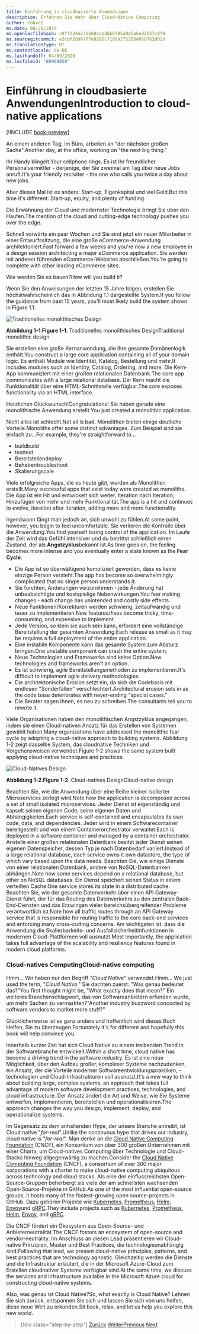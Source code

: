 ```yaml
---
title: Einführung in cloudbasierte Anwendungen
description: Erfahren Sie mehr über Cloud-Native Computing
author: robvet
ms.date: 08/26/2019
ms.openlocfilehash: c9ffd34ec3deb04abddbbf85a9e5a6ed2b57c8f9
ms.sourcegitcommit: e3cbf26d67f7e9286c7108a2752804050762d02d
ms.translationtype: MT
ms.contentlocale: de-DE
ms.lasthandoff: 04/09/2020
ms.locfileid: "80989050"
---
```

# <a name="introduction-to-cloud-native-applications"></a><span data-ttu-id="df341-103">Einführung in cloudbasierte Anwendungen</span><span class="sxs-lookup"><span data-stu-id="df341-103">Introduction to cloud-native applications</span></span>

[!INCLUDE [book-preview](../../../includes/book-preview.md)]

<span data-ttu-id="df341-104">An einem anderen Tag, im Büro, arbeiten an "der nächsten großen Sache".</span><span class="sxs-lookup"><span data-stu-id="df341-104">Another day, at the office, working on "the next big thing."</span></span>

<span data-ttu-id="df341-105">Ihr Handy klingelt.</span><span class="sxs-lookup"><span data-stu-id="df341-105">Your cellphone rings.</span></span> <span data-ttu-id="df341-106">Es ist Ihr freundlicher Personalvermittler - derjenige, der Sie zweimal am Tag über neue Jobs anruft.</span><span class="sxs-lookup"><span data-stu-id="df341-106">It's your friendly recruiter - the one who calls you twice a day about new jobs.</span></span>

<span data-ttu-id="df341-107">Aber dieses Mal ist es anders: Start-up, Eigenkapital und viel Geld.</span><span class="sxs-lookup"><span data-stu-id="df341-107">But this time it's different: Start-up, equity, and plenty of funding.</span></span>

<span data-ttu-id="df341-108">Die Erwähnung der Cloud und modernster Technologie bringt Sie über den Haufen.</span><span class="sxs-lookup"><span data-stu-id="df341-108">The mention of the cloud and cutting-edge technology pushes you over the edge.</span></span>

<span data-ttu-id="df341-109">Schnell vorwärts ein paar Wochen und Sie sind jetzt ein neuer Mitarbeiter in einer Entwurfssitzung, die eine große eCommerce-Anwendung architektoniert.</span><span class="sxs-lookup"><span data-stu-id="df341-109">Fast forward a few weeks and you're now a new employee in a design session architecting a major eCommerce application.</span></span> <span data-ttu-id="df341-110">Sie werden mit anderen führenden eCommerce-Websites abschließen.</span><span class="sxs-lookup"><span data-stu-id="df341-110">You're going to complete with other leading eCommerce sites.</span></span>

<span data-ttu-id="df341-111">Wie werden Sie es bauen?</span><span class="sxs-lookup"><span data-stu-id="df341-111">How will you build it?</span></span>

<span data-ttu-id="df341-112">Wenn Sie den Anweisungen der letzten 15 Jahre folgen, erstellen Sie höchstwahrscheinlich das in Abbildung 1.1 dargestellte System.</span><span class="sxs-lookup"><span data-stu-id="df341-112">If you follow the guidance from past 15 years, you'll most likely build the system shown in Figure 1.1.</span></span>

![Traditionelles monolithisches Design](./media/monolithic-design.png)

<span data-ttu-id="df341-114">**Abbildung 1-1**.</span><span class="sxs-lookup"><span data-stu-id="df341-114">**Figure 1-1**.</span></span> <span data-ttu-id="df341-115">Traditionelles monolithisches Design</span><span class="sxs-lookup"><span data-stu-id="df341-115">Traditional monolithic design</span></span>

<span data-ttu-id="df341-116">Sie erstellen eine große Kernanwendung, die ihre gesamte Domänenlogik enthält.</span><span class="sxs-lookup"><span data-stu-id="df341-116">You construct a large core application containing all of your domain logic.</span></span> <span data-ttu-id="df341-117">Es enthält Module wie Identität, Katalog, Bestellung und mehr.</span><span class="sxs-lookup"><span data-stu-id="df341-117">It includes modules such as Identity, Catalog, Ordering, and more.</span></span> <span data-ttu-id="df341-118">Die Kern-App kommuniziert mit einer großen relationalen Datenbank.</span><span class="sxs-lookup"><span data-stu-id="df341-118">The core app communicates with a large relational database.</span></span> <span data-ttu-id="df341-119">Der Kern macht die Funktionalität über eine HTML-Schnittstelle verfügbar.</span><span class="sxs-lookup"><span data-stu-id="df341-119">The core exposes functionality via an HTML interface.</span></span>

<span data-ttu-id="df341-120">Herzlichen Glückwunsch!</span><span class="sxs-lookup"><span data-stu-id="df341-120">Congratulations!</span></span>  <span data-ttu-id="df341-121">Sie haben gerade eine monolithische Anwendung erstellt.</span><span class="sxs-lookup"><span data-stu-id="df341-121">You just created a monolithic application.</span></span>

<span data-ttu-id="df341-122">Nicht alles ist schlecht.</span><span class="sxs-lookup"><span data-stu-id="df341-122">Not all is bad.</span></span> <span data-ttu-id="df341-123">Monolithen bieten einige deutliche Vorteile.</span><span class="sxs-lookup"><span data-stu-id="df341-123">Monoliths offer some distinct advantages.</span></span> <span data-ttu-id="df341-124">Zum Beispiel sind sie einfach zu...</span><span class="sxs-lookup"><span data-stu-id="df341-124">For example, they're straightforward to...</span></span>

- <span data-ttu-id="df341-125">build</span><span class="sxs-lookup"><span data-stu-id="df341-125">build</span></span>
- <span data-ttu-id="df341-126">test</span><span class="sxs-lookup"><span data-stu-id="df341-126">test</span></span>
- <span data-ttu-id="df341-127">Bereitstellen</span><span class="sxs-lookup"><span data-stu-id="df341-127">deploy</span></span>
- <span data-ttu-id="df341-128">Beheben</span><span class="sxs-lookup"><span data-stu-id="df341-128">troubleshoot</span></span>
- <span data-ttu-id="df341-129">Skalierung</span><span class="sxs-lookup"><span data-stu-id="df341-129">scale</span></span>

<span data-ttu-id="df341-130">Viele erfolgreiche Apps, die es heute gibt, wurden als Monolithen erstellt.</span><span class="sxs-lookup"><span data-stu-id="df341-130">Many successful apps that exist today were created as monoliths.</span></span> <span data-ttu-id="df341-131">Die App ist ein Hit und entwickelt sich weiter, Iteration nach Iteration, Hinzufügen von mehr und mehr Funktionalität.</span><span class="sxs-lookup"><span data-stu-id="df341-131">The app is a hit and continues to evolve, iteration after iteration, adding more and more functionality.</span></span>

<span data-ttu-id="df341-132">Irgendwann fängt man jedoch an, sich unwohl zu fühlen.</span><span class="sxs-lookup"><span data-stu-id="df341-132">At some point, however, you begin to feel uncomfortable.</span></span> <span data-ttu-id="df341-133">Sie verlieren die Kontrolle über die Anwendung.</span><span class="sxs-lookup"><span data-stu-id="df341-133">You find yourself losing control of the application.</span></span> <span data-ttu-id="df341-134">Im Laufe der Zeit wird das Gefühl intensiver und du betrittst schließlich einen Zustand, der als **Angstzyklus**bekannt ist.</span><span class="sxs-lookup"><span data-stu-id="df341-134">As time goes on, the feeling becomes more intense and you eventually enter a state known as the **Fear Cycle**.</span></span>

- <span data-ttu-id="df341-135">Die App ist so überwältigend kompliziert geworden, dass es keine einzige Person versteht.</span><span class="sxs-lookup"><span data-stu-id="df341-135">The app has become so overwhelmingly complicated that no single person understands it.</span></span>
- <span data-ttu-id="df341-136">Sie fürchten, Änderungen vorzunehmen - jede Änderung hat unbeabsichtigte und kostspielige Nebenwirkungen.</span><span class="sxs-lookup"><span data-stu-id="df341-136">You fear making changes - each change has unintended and costly side effects.</span></span>
- <span data-ttu-id="df341-137">Neue Funktionen/Korrekturen werden schwierig, zeitaufwändig und teuer zu implementieren.</span><span class="sxs-lookup"><span data-stu-id="df341-137">New features/fixes become tricky, time-consuming, and expensive to implement.</span></span>
- <span data-ttu-id="df341-138">Jede Version, so klein sie auch sein kann, erfordert eine vollständige Bereitstellung der gesamten Anwendung.</span><span class="sxs-lookup"><span data-stu-id="df341-138">Each release as small as it may be requires a full deployment of the entire application.</span></span>
- <span data-ttu-id="df341-139">Eine instabile Komponente kann das gesamte System zum Absturz bringen.</span><span class="sxs-lookup"><span data-stu-id="df341-139">One unstable component can crash the entire system.</span></span>
- <span data-ttu-id="df341-140">Neue Technologien und Frameworks sind keine Option.</span><span class="sxs-lookup"><span data-stu-id="df341-140">New technologies and frameworks aren't an option.</span></span>
- <span data-ttu-id="df341-141">Es ist schwierig, agile Bereitstellungsmethoden zu implementieren.</span><span class="sxs-lookup"><span data-stu-id="df341-141">It's difficult to implement agile delivery methodologies.</span></span>
- <span data-ttu-id="df341-142">Die architektonische Erosion setzt ein, da sich die Codebasis mit endlosen "Sonderfällen" verschlechtert.</span><span class="sxs-lookup"><span data-stu-id="df341-142">Architectural erosion sets in as the code base deteriorates with never-ending "special cases."</span></span>
- <span data-ttu-id="df341-143">Die Berater sagen Ihnen, es neu zu schreiben.</span><span class="sxs-lookup"><span data-stu-id="df341-143">The consultants tell you to rewrite it.</span></span>

<span data-ttu-id="df341-144">Viele Organisationen haben den monolithischen Angstzyklus angegangen, indem sie einen Cloud-nativen Ansatz für das Erstellen von Systemen gewählt haben.</span><span class="sxs-lookup"><span data-stu-id="df341-144">Many organizations have addressed the monolithic fear cycle by adopting a cloud-native approach to building systems.</span></span> <span data-ttu-id="df341-145">Abbildung 1-2 zeigt dasselbe System, das cloudnative Techniken und Vorgehensweisen verwendet.</span><span class="sxs-lookup"><span data-stu-id="df341-145">Figure 1-2 shows the same system built applying cloud-native techniques and practices.</span></span>

![Cloud-Natives Design](./media/cloud-native-design.png)

<span data-ttu-id="df341-147">**Abbildung 1-2**.</span><span class="sxs-lookup"><span data-stu-id="df341-147">**Figure 1-2**.</span></span> <span data-ttu-id="df341-148">Cloud-natives Design</span><span class="sxs-lookup"><span data-stu-id="df341-148">Cloud-native design</span></span>

<span data-ttu-id="df341-149">Beachten Sie, wie die Anwendung über eine Reihe kleiner isolierter Microservices zerlegt wird.</span><span class="sxs-lookup"><span data-stu-id="df341-149">Note how the application is decomposed across a set of small isolated microservices.</span></span> <span data-ttu-id="df341-150">Jeder Dienst ist eigenständig und kapselt seinen eigenen Code, seine eigenen Daten und Abhängigkeiten.</span><span class="sxs-lookup"><span data-stu-id="df341-150">Each service is self-contained and encapsulates its own code, data, and dependencies.</span></span> <span data-ttu-id="df341-151">Jeder wird in einem Softwarecontainer bereitgestellt und von einem Containerorchestrator verwaltet.</span><span class="sxs-lookup"><span data-stu-id="df341-151">Each is deployed in a software container and managed by a container orchestrator.</span></span> <span data-ttu-id="df341-152">Anstelle einer großen relationalen Datenbank besitzt jeder Dienst seinen eigenen Datenspeicher, dessen Typ je nach Datenbedarf variiert.</span><span class="sxs-lookup"><span data-stu-id="df341-152">Instead of a large relational database, each service owns it own datastore, the type of which vary based upon the data needs.</span></span> <span data-ttu-id="df341-153">Beachten Sie, wie einige Dienste von einer relationalen Datenbank, andere von NoSQL-Datenbanken abhängen.</span><span class="sxs-lookup"><span data-stu-id="df341-153">Note how some services depend on a relational database, but other on NoSQL databases.</span></span> <span data-ttu-id="df341-154">Ein Dienst speichert seinen Status in einem verteilten Cache.</span><span class="sxs-lookup"><span data-stu-id="df341-154">One service stores its state in a distributed cache.</span></span> <span data-ttu-id="df341-155">Beachten Sie, wie der gesamte Datenverkehr über einen API Gateway-Dienst führt, der für das Routing des Datenverkehrs zu den zentralen Back-End-Diensten und das Erzwingen vieler bereichsübergreifender Probleme verantwortlich ist.</span><span class="sxs-lookup"><span data-stu-id="df341-155">Note how all traffic routes through an API Gateway service that is responsible for routing traffic to the core back-end services  and enforcing many cross-cutting concerns.</span></span> <span data-ttu-id="df341-156">Am wichtigsten ist, dass die Anwendung die Skalierbarkeits- und Ausfallsicherheitinfunktionen in modernen Cloud-Plattformen voll ausnutzt.</span><span class="sxs-lookup"><span data-stu-id="df341-156">Most importantly, the application takes full advantage of the scalability and resiliency features found in modern cloud platforms.</span></span>

### <a name="cloud-native-computing"></a><span data-ttu-id="df341-157">Cloud-natives Computing</span><span class="sxs-lookup"><span data-stu-id="df341-157">Cloud-native computing</span></span>

<span data-ttu-id="df341-158">Hmm... Wir haben nur den Begriff *"Cloud Native"* verwendet.</span><span class="sxs-lookup"><span data-stu-id="df341-158">Hmm... We just used the term, "*Cloud Native*."</span></span> <span data-ttu-id="df341-159">Sie dachten zuerst: "Was genau bedeutet das?"</span><span class="sxs-lookup"><span data-stu-id="df341-159">You first thought might be, "What exactly does that mean?"</span></span> <span data-ttu-id="df341-160">Ein weiteres Branchenschlagwort, das von Softwareanbietern erfunden wurde, um mehr Sachen zu vermarkten?"</span><span class="sxs-lookup"><span data-stu-id="df341-160">Another industry buzzword concocted by software vendors to market more stuff?"</span></span>

<span data-ttu-id="df341-161">Glücklicherweise ist es ganz anders und hoffentlich wird dieses Buch Helfen, Sie zu überzeugen.</span><span class="sxs-lookup"><span data-stu-id="df341-161">Fortunately it's far different and hopefully this book will help convince you.</span></span>

<span data-ttu-id="df341-162">Innerhalb kurzer Zeit hat sich Cloud Native zu einem treibenden Trend in der Softwarebranche entwickelt.</span><span class="sxs-lookup"><span data-stu-id="df341-162">Within a short time, cloud native has become a driving trend in the software industry.</span></span> <span data-ttu-id="df341-163">Es ist eine neue Möglichkeit, über den Aufbau großer, komplexer Systeme nachzudenken, ein Ansatz, der die Vorteile moderner Softwareentwicklungspraktiken, -technologien und Cloud-Infrastrukturen voll ausnutzt.</span><span class="sxs-lookup"><span data-stu-id="df341-163">It's a new way to think about building large, complex systems, an approach that takes full advantage of modern software development practices, technologies, and cloud infrastructure.</span></span> <span data-ttu-id="df341-164">Der Ansatz ändert die Art und Weise, wie Sie Systeme entwerfen, implementieren, bereitstellen und operationalisieren.</span><span class="sxs-lookup"><span data-stu-id="df341-164">The approach changes the way you design, implement, deploy, and operationalize systems.</span></span>

<span data-ttu-id="df341-165">Im Gegensatz zu dem anhaltenden Hype, der unsere Branche antreibt, ist Cloud native "*for-real*".</span><span class="sxs-lookup"><span data-stu-id="df341-165">Unlike the continuous hype that drives our industry, cloud native is "*for-real*".</span></span> <span data-ttu-id="df341-166">Man denke an die [Cloud Native Computing Foundation](https://www.cncf.io/) (CNCF), ein Konsortium von über 300 großen Unternehmen mit einer Charta, um Cloud-natives Computing über Technologie und Cloud-Stacks hinweg allgegenwärtig zu machen.</span><span class="sxs-lookup"><span data-stu-id="df341-166">Consider the [Cloud Native Computing Foundation](https://www.cncf.io/) (CNCF), a consortium of over 300 major corporations with a charter to make cloud-native computing ubiquitous across technology and cloud stacks.</span></span> <span data-ttu-id="df341-167">Als eine der einflussreichsten Open-Source-Gruppen beherbergt sie viele der am schnellsten wachsenden Open-Source-Projekte in GitHub.</span><span class="sxs-lookup"><span data-stu-id="df341-167">As one of the most influential open-source groups, it hosts many of the fastest-growing open source-projects in GitHub.</span></span> <span data-ttu-id="df341-168">Dazu gehören Projekte wie [Kubernetes](https://kubernetes.io/), [Prometheus](https://prometheus.io/), [Helm](https://helm.sh/), [Envoy](https://www.envoyproxy.io/)und [gRPC](https://grpc.io/).</span><span class="sxs-lookup"><span data-stu-id="df341-168">They include projects such as [Kubernetes](https://kubernetes.io/), [Prometheus](https://prometheus.io/), [Helm](https://helm.sh/), [Envoy](https://www.envoyproxy.io/), and [gRPC](https://grpc.io/).</span></span>

<span data-ttu-id="df341-169">Die CNCF fördert ein Ökosystem aus Open-Source- und Anbieterneutralität.</span><span class="sxs-lookup"><span data-stu-id="df341-169">The CNCF fosters an ecosystem of open-source and vendor-neutrality.</span></span> <span data-ttu-id="df341-170">Im Anschluss an diesen Lead präsentieren wir Cloud-native Prinzipien, Muster und Best Practices, die technologieunabhängig sind.</span><span class="sxs-lookup"><span data-stu-id="df341-170">Following that lead, we present cloud-native principles, patterns, and best practices that are technology agnostic.</span></span> <span data-ttu-id="df341-171">Gleichzeitig werden die Dienste und die Infrastruktur erläutert, die in der Microsoft Azure-Cloud zum Erstellen cloudnativer Systeme verfügbar sind.</span><span class="sxs-lookup"><span data-stu-id="df341-171">At the same time, we discuss the services and infrastructure available in the Microsoft Azure cloud for constructing cloud-native systems.</span></span>

<span data-ttu-id="df341-172">Also, was genau ist Cloud Native?</span><span class="sxs-lookup"><span data-stu-id="df341-172">So, what exactly is Cloud Native?</span></span> <span data-ttu-id="df341-173">Lehnen Sie sich zurück, entspannen Sie sich und lassen Sie sich von uns helfen, diese neue Welt zu erkunden.</span><span class="sxs-lookup"><span data-stu-id="df341-173">Sit back, relax, and let us help you explore this new world.</span></span>

>[!div class="step-by-step"]
><span data-ttu-id="df341-174">[Zurück](index.md)
>[Weiter](definition.md)</span><span class="sxs-lookup"><span data-stu-id="df341-174">[Previous](index.md)
[Next](definition.md)</span></span>
